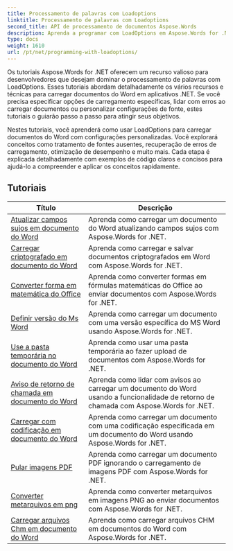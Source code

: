 ```yaml
---
title: Processamento de palavras com Loadoptions
linktitle: Processamento de palavras com Loadoptions
second_title: API de processamento de documentos Aspose.Words
description: Aprenda a programar com LoadOptions em Aspose.Words for .NET. Tutoriais detalhados com código de exemplo para carregar e personalizar o carregamento de documentos do Word.
type: docs
weight: 1610
url: /pt/net/programming-with-loadoptions/
---
```

Os tutoriais Aspose.Words for .NET oferecem um recurso valioso para desenvolvedores que desejam dominar o processamento de palavras com LoadOptions. Esses tutoriais abordam detalhadamente os vários recursos e técnicas para carregar documentos do Word em aplicativos .NET. Se você precisa especificar opções de carregamento específicas, lidar com erros ao carregar documentos ou personalizar configurações de fonte, estes tutoriais o guiarão passo a passo para atingir seus objetivos.

Nestes tutoriais, você aprenderá como usar LoadOptions para carregar documentos do Word com configurações personalizadas. Você explorará conceitos como tratamento de fontes ausentes, recuperação de erros de carregamento, otimização de desempenho e muito mais. Cada etapa é explicada detalhadamente com exemplos de código claros e concisos para ajudá-lo a compreender e aplicar os conceitos rapidamente.

 ## Tutoriais
| Título | Descrição |
| --- | --- |
| [Atualizar campos sujos em documento do Word](./update-dirty-fields/) | Aprenda como carregar um documento do Word atualizando campos sujos com Aspose.Words for .NET. |
| [Carregar criptografado em documento do Word](./load-encrypted-document/) | Aprenda como carregar e salvar documentos criptografados em Word com Aspose.Words for .NET. |
| [Converter forma em matemática do Office](./convert-shape-to-office-math/) | Aprenda como converter formas em fórmulas matemáticas do Office ao enviar documentos com Aspose.Words for .NET. |
| [Definir versão do Ms Word](./set-ms-word-version/) | Aprenda como carregar um documento com uma versão específica do MS Word usando Aspose.Words for .NET. |
| [Use a pasta temporária no documento do Word](./use-temp-folder/) | Aprenda como usar uma pasta temporária ao fazer upload de documentos com Aspose.Words for .NET. |
| [Aviso de retorno de chamada em documento do Word](./warning-callback/) | Aprenda como lidar com avisos ao carregar um documento do Word usando a funcionalidade de retorno de chamada com Aspose.Words for .NET. |
| [Carregar com codificação em documento do Word](./load-with-encoding/) | Aprenda como carregar um documento com uma codificação especificada em um documento do Word usando Aspose.Words for .NET. |
| [Pular imagens PDF](./skip-pdf-images/) | Aprenda como carregar um documento PDF ignorando o carregamento de imagens PDF com Aspose.Words for .NET. |
| [Converter metarquivos em png](./convert-metafiles-to-png/) | Aprenda como converter metarquivos em imagens PNG ao enviar documentos com Aspose.Words for .NET. |
| [Carregar arquivos Chm em documento do Word](./load-chm/) | Aprenda como carregar arquivos CHM em documentos do Word com Aspose.Words for .NET. |